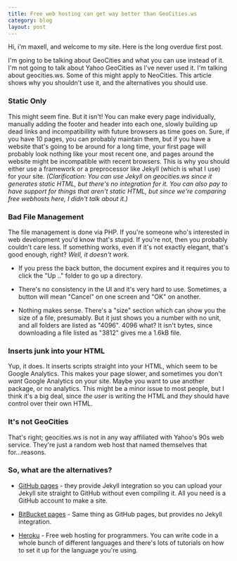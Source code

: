 ```yaml
---
title: Free web hosting can get way better than GeoCities.ws
category: blog
layout: post
---
```


Hi, i'm maxell, and welcome to my site. Here is the long overdue first post.

I'm going to be talking about GeoCities and what you can use instead of it. I'm not going to talk about Yahoo GeoCities as I've never used it. I'm talking about geocities.ws. Some of this might apply to NeoCities.
This article shows why you shouldn't use it, and the alternatives you should use.

### Static Only

This might seem fine. But it isn't! You can make every page individually, manually adding the footer and header into each one, slowly building up dead links and incompatibillity with future browsers as time goes on. Sure, if you have 10 pages, you can probably maintain them, but if you have a website that's going to be around for a long time, your first page will probably look nothing like your most recent one, and pages around the website might be incompatible with recent browsers. This is why you should either use a framework or a preprocessor like Jekyll (which is what I use) for your site.
_(Clarification: You can use Jekyll on geocities.ws since it generates static HTML, but there's no integration for it. You can also pay to have support for things that aren't static HTML, but since we're comparing free webhosts here, I didn't talk about it.)_

### Bad File Management

The file management is done via PHP. If you're someone who's interested in web development you'd know that's stupid. If you're not, then you probably couldn't care less. If something works, even if it's not exactly elegant, that's good enough, right? _Well, it doesn't work._

* If you press the back button, the document expires and it requires you to click the "Up .." folder to go up a directory.

* There's no consistency in the UI and it's very hard to use. Sometimes, a button will mean "Cancel" on one screen and "OK" on another.

* Nothing makes sense. There's a "size" section which can show you the size of a file, presumably. But it just shows you a number with no unit, and all folders are listed as "4096". 4096 what? It isn't bytes, since downloading a file listed as "3812" gives me a 1.6kB file.

### Inserts junk into your HTML

Yup, it does. It inserts scripts straight into your HTML, which seem to be Google Analytics. This makes your page slower, and sometimes you don't _want_ Google Analytics on your site. Maybe you want to use another package, or no analytics. This might be a minor issue to most people, but I think it's a big deal, since _the user_ is writing the HTML and _they_ should have control over their own HTML.

### It's not GeoCities

That's right; geocities.ws is not in any way affiliated with Yahoo's 90s web service. They're just a random web host that named themselves that for...reasons.

### So, what are the alternatives?

* [GitHub pages](https://pages.github.com/) - they provide Jekyll integration so you can upload your Jekyll site straight to GitHub without even compiling it. All you need is a GitHub account to make a site.

* [BitBucket pages](http://pages.bitbucket.org/) - Same thing as GitHub pages, but provides no Jekyll integration.

* [Heroku](https://www.heroku.com/) - Free web hosting for programmers. You can write code in a whole bunch of different languages and there's lots of tutorials on how to set it up for the language you're using.
